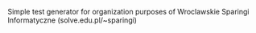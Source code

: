 Simple test generator for organization purposes of Wroclawskie Sparingi Informatyczne (solve.edu.pl/~sparingi)
